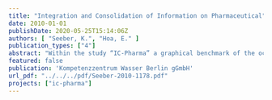 ```yaml
---
title: "Integration and Consolidation of Information on Pharmaceutical"
date: 2010-01-01
publishDate: 2020-05-25T15:14:06Z
authors: [ "Seeber, K.", "Hoa, E." ]
publication_types: ["4"]
abstract: "Within the study “IC-Pharma” a graphical benchmark of the occurrence of 30 priority pharmaceutical active compounds (PhACs) covering different therapeutic classes such as analgesics, antibiotics, lipid lowering drugs, beta blockers, tranquilizers, and cytostatics in the urban water cycle was conducted. The results are based on an extensive data set collected during several monitoring campaigns in Berlin and the Canton Zurich. This benchmark of the occurrence of priority pharmaceuticals allows water practitioners from other sites to compare detected concentrations of priority PhACs in STP effluents, surface water and groundwater."
featured: false
publication: 'Kompetenzzentrum Wasser Berlin gGmbH'
url_pdf: "../../../pdf/Seeber-2010-1178.pdf"
projects: ["ic-pharma"]
---
```


